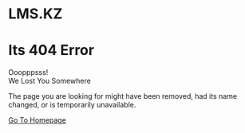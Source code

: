 # LMS.KZ
<!DOCTYPE html>
<html lang="en">


<head>
    <meta charset="utf-8">
    <meta http-equiv="X-UA-Compatible" content="IE=edge">
    <meta name="viewport" content="width=device-width, initial-scale=1">
    <!-- The above 3 meta tags *must* come first in the head; any other head content must come *after* these tags -->
    <meta name="description" content="">
    <meta name="keywords" content="">
    <title>Travelair Agency HTML Website Template - 404 Page</title>
    <!-- Bootstrap -->
    <link href="[css/bootstrap.min.css](https://github.com/Rec-ep007/LE-MUS.KZ.git)" rel="stylesheet">
    <!-- Style CSS -->
    <link href="css/style.css" rel="stylesheet">
    <!-- Google Fonts -->
    <link href="https://fonts.googleapis.com/css?family=Merriweather+Sans:300,300i,400,400i,700,700i,800,800i" rel="stylesheet">
    <!-- FontAwesome CSS -->
    <link href="css/font-awesome.min.css" rel="stylesheet">
    <!-- HTML5 shim and Respond.js for IE8 support of HTML5 elements and media queries -->
    <!-- WARNING: Respond.js doesn't work if you view the page via file:// -->
    <!--[if lt IE 9]>
<script src="https://oss.maxcdn.com/html5shiv/3.7.3/html5shiv.min.js"></script>
<script src="https://oss.maxcdn.com/respond/1.4.2/respond.min.js"></script>
<![endif]-->
</head>
<!-- error-page -->
<body class="" style="background: url(images/error_wrapper.jpg)no-repeat; background-position:top center; ">
    <div class="space-medium">
        <div class="container">
            <div class="row ">
                <!-- contact -->
                <div class="col-xl-5 col-lg-5 offset-1 col-md-5 col-sm-9 col-9 ">
                    <div class="error-block">
                        <h1 class="error-title">Its 404 Error</h1>
                        <div class="error-content">
                            <p class="error-text">Ooopppsss!
                                <br> We Lost You Somewhere</p>
                            <p>The page you are looking for might have been removed, had its name changed, or is temporarily unavailable.</p>
                            <a href="index.html" class="btn btn-primary">Go To Homepage</a>
                        </div>
                    </div>
                </div>
            </div>
        </div>
    </div>
</body>
<!-- /.error-page -->


</html>
